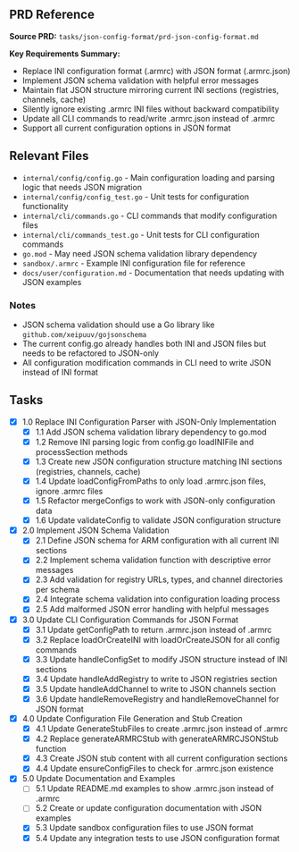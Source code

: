 ## PRD Reference

**Source PRD:** `tasks/json-config-format/prd-json-config-format.md`

**Key Requirements Summary:**
- Replace INI configuration format (.armrc) with JSON format (.armrc.json)
- Implement JSON schema validation with helpful error messages
- Maintain flat JSON structure mirroring current INI sections (registries, channels, cache)
- Silently ignore existing .armrc INI files without backward compatibility
- Update all CLI commands to read/write .armrc.json instead of .armrc
- Support all current configuration options in JSON format

## Relevant Files

- `internal/config/config.go` - Main configuration loading and parsing logic that needs JSON migration
- `internal/config/config_test.go` - Unit tests for configuration functionality
- `internal/cli/commands.go` - CLI commands that modify configuration files
- `internal/cli/commands_test.go` - Unit tests for CLI configuration commands
- `go.mod` - May need JSON schema validation library dependency
- `sandbox/.armrc` - Example INI configuration file for reference
- `docs/user/configuration.md` - Documentation that needs updating with JSON examples

### Notes

- JSON schema validation should use a Go library like `github.com/xeipuuv/gojsonschema`
- The current config.go already handles both INI and JSON files but needs to be refactored to JSON-only
- All configuration modification commands in CLI need to write JSON instead of INI format

## Tasks

- [x] 1.0 Replace INI Configuration Parser with JSON-Only Implementation
  - [x] 1.1 Add JSON schema validation library dependency to go.mod
  - [x] 1.2 Remove INI parsing logic from config.go loadINIFile and processSection methods
  - [x] 1.3 Create new JSON configuration structure matching INI sections (registries, channels, cache)
  - [x] 1.4 Update loadConfigFromPaths to only load .armrc.json files, ignore .armrc files
  - [x] 1.5 Refactor mergeConfigs to work with JSON-only configuration data
  - [x] 1.6 Update validateConfig to validate JSON configuration structure
- [x] 2.0 Implement JSON Schema Validation
  - [x] 2.1 Define JSON schema for ARM configuration with all current INI sections
  - [x] 2.2 Implement schema validation function with descriptive error messages
  - [x] 2.3 Add validation for registry URLs, types, and channel directories per schema
  - [x] 2.4 Integrate schema validation into configuration loading process
  - [x] 2.5 Add malformed JSON error handling with helpful messages
- [x] 3.0 Update CLI Configuration Commands for JSON Format
  - [x] 3.1 Update getConfigPath to return .armrc.json instead of .armrc
  - [x] 3.2 Replace loadOrCreateINI with loadOrCreateJSON for all config commands
  - [x] 3.3 Update handleConfigSet to modify JSON structure instead of INI sections
  - [x] 3.4 Update handleAddRegistry to write to JSON registries section
  - [x] 3.5 Update handleAddChannel to write to JSON channels section
  - [x] 3.6 Update handleRemoveRegistry and handleRemoveChannel for JSON format
- [x] 4.0 Update Configuration File Generation and Stub Creation
  - [x] 4.1 Update GenerateStubFiles to create .armrc.json instead of .armrc
  - [x] 4.2 Replace generateARMRCStub with generateARMRCJSONStub function
  - [x] 4.3 Create JSON stub content with all current configuration sections
  - [x] 4.4 Update ensureConfigFiles to check for .armrc.json existence
- [x] 5.0 Update Documentation and Examples
  - [ ] 5.1 Update README.md examples to show .armrc.json instead of .armrc
  - [ ] 5.2 Create or update configuration documentation with JSON examples
  - [x] 5.3 Update sandbox configuration files to use JSON format
  - [x] 5.4 Update any integration tests to use JSON configuration format
